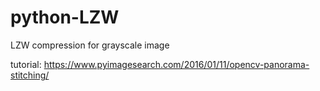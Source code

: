 # python-LZW
LZW compression for grayscale image

tutorial: https://www.pyimagesearch.com/2016/01/11/opencv-panorama-stitching/

